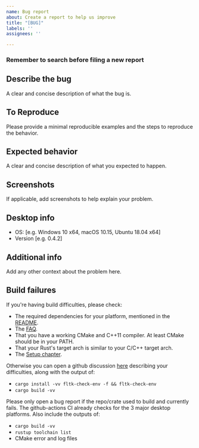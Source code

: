 ```yaml
---
name: Bug report
about: Create a report to help us improve
title: "[BUG]"
labels: ''
assignees: ''

---
```


### Remember to search before filing a new report

## Describe the bug
A clear and concise description of what the bug is.

## To Reproduce
Please provide a minimal reproducible examples and the steps to reproduce the behavior.

## Expected behavior
A clear and concise description of what you expected to happen.

## Screenshots
If applicable, add screenshots to help explain your problem.

## Desktop info
 - OS: [e.g. Windows 10 x64, macOS 10.15, Ubuntu 18.04 x64]
 - Version [e.g. 0.4.2]

## Additional info
Add any other context about the problem here.

## Build failures
If you're having build difficulties, please check:
- The required dependencies for your platform, mentioned in the [README](https://github.com/fltk-rs/fltk-rs#dependencies).
- The [FAQ](https://github.com/fltk-rs/fltk-rs/blob/master/FAQ.md). 
- That you have a working CMake and C++11 compiler. At least CMake should be in your PATH. 
- That your Rust's target arch is similar to your C/C++ target arch. 
- The [Setup chapter](https://fltk-rs.github.io/fltk-book/Setup.html). 

Otherwise you can open a github discussion [here](https://github.com/fltk-rs/fltk-rs/discussions) describing your difficulties, along with the output of:
- `cargo install -vv fltk-check-env -f && fltk-check-env`
- `cargo build -vv`

Please only open a bug report if the repo/crate used to build and currently fails. The github-actions CI already checks for the 3 major desktop platforms. Also include the outputs of:
 - `cargo build -vv`
 - `rustup toolchain list`
 - CMake error and log files
